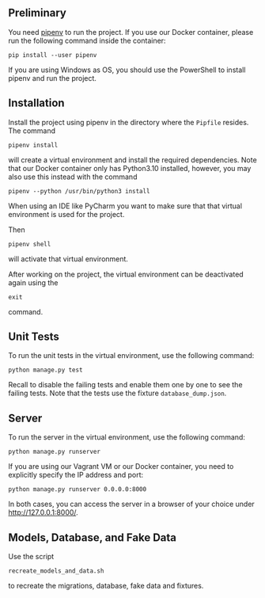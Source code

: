 ## Preliminary

You need [pipenv](https://pipenv.pypa.io/en/latest/) to run the project. If you use our Docker container, please run the following command inside the container:
```
pip install --user pipenv
```

If you are using Windows as OS, you should use the PowerShell to install pipenv and
run the project.

## Installation

Install the project using pipenv in the directory where the `Pipfile` resides. The command

```
pipenv install
```

will create a virtual environment and install the required dependencies. Note that our Docker container only has
Python3.10 installed, however, you may also use this instead with the command
```
pipenv --python /usr/bin/python3 install
```
When using an IDE like PyCharm you want to make sure that that virtual environment is used for the project.

Then
```
pipenv shell
```
will activate that virtual environment.

After working on the project, the virtual environment can be deactivated again using the
```
exit
```
command.

## Unit Tests

To run the unit tests in the virtual environment, use the following command:

```
python manage.py test
```

Recall to disable the failing tests and enable them one by one to see the failing tests. 
Note that the tests use the fixture `database_dump.json`.

## Server

To run the server in the virtual environment, use the following command:
```
python manage.py runserver
```

If you are using our Vagrant VM or our Docker container, you need to explicitly specify the IP address and port:
```
python manage.py runserver 0.0.0.0:8000
```

In both cases, you can access the server in a browser of your choice under http://127.0.0.1:8000/.

## Models, Database, and Fake Data

Use the script
```
recreate_models_and_data.sh
```
to recreate the migrations, database, fake data and fixtures.
